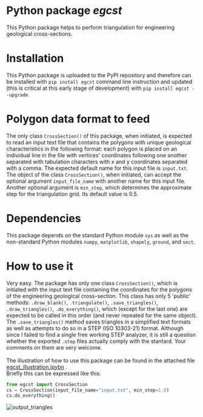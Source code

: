 # Python package _egcst_
This Python package helps to perform triangulation for engineering geological cross-sections.

# Installation
This Python package is uploaded to the PyPI repository and therefore can be installed with `pip install egcst` command line instruction and updated (this is critical at this early stage of development) with `pip install egcst --upgrade`.

# Polygon data format to feed
The only class `CrossSection()` of this package, when initiated, is expected to read an input text file that contains the polygons with unique geological characteristics in the following format: each polygon is placed on an individual line in the file with vertices' coordinates following one another separated with tabulation characters with x and y coordinates separated with a comma. The expected default name for this input file is `input.txt`. The object of the class `CrossSection()`, when initiated, can accept the optional argument `input_file_name` with another name for this input file. Another optional argument is `min_step`, which determines the approximate step for the triangulation grid. Its default value is 0.5.

# Dependencies
This package depends on the standard Python module `sys` as well as the non-standard Python modules `numpy`, `matplotlib`, `shapely`, `ground`, and `sect`.

# How to use it
Very easy. The package has only one class `CrossSection()`, which is initiated with the input text file containing the coordinates for the polygons of the  engineering geological cross-section. This class has only 5 'public' methods: `.draw_blank()`, `.triangulate()`, `.save_triangles()`, `.draw_triangles()`, `.do_everything()`, which (except for the last one) are expected to be called in this order (and never repeated for the same object). The `.save_triangles()` method saves triangles in a simplified text formats as well as attempts to do so in a STEP (ISO 10303-21) format. Although since I failed to find a single free working STEP analyzer, it is still a question whether the exported `.step` files actually comply with the stantard. Your comments on them are very welcome. <br/><br/> The illustration of how to use this package can be found in the attached file [egcst_illustration.ipybn](https://github.com/yuryatin/egcst/blob/main/egcst_illustration.ipynb) .<br/> Briefly this can be expressed like this:
```python
from egcst import CrossSection
cs = CrossSection(input_file_name="input.txt", min_step=1.0)
cs.do_everything()
```
![output_triangles](https://github.com/yuryatin/egcst/assets/14263965/b549f8e7-071c-406c-b515-7ae984076e8f)

